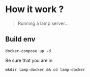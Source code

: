 # How it work ? 
> Running a lamp server...

## Build env 

``` batch
docker-compose up -d 
```

Be sure that you are in 

``` batch
mkdir lamp-docker && cd lamp-docker
```